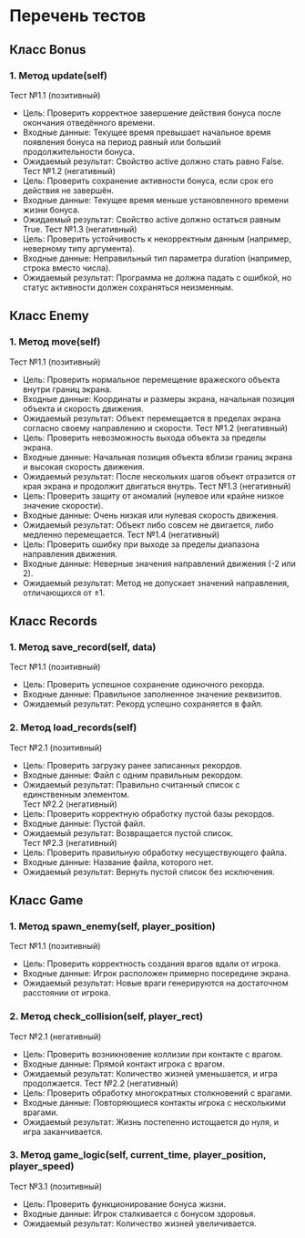 # Перечень тестов
## Класс Bonus
### 1. Метод update(self)
Тест №1.1 (позитивный)
* Цель: Проверить корректное завершение действия бонуса после окончания отведённого времени.
* Входные данные: Текущее время превышает начальное время появления бонуса на период равный или больший продолжительности бонуса.
* Ожидаемый результат: Свойство active должно стать равно False.
Тест №1.2 (негативный)
* Цель: Проверить сохранение активности бонуса, если срок его действия не завершён.
* Входные данные: Текущее время меньше установленного времени жизни бонуса.
* Ожидаемый результат: Свойство active должно остаться равным True.
Тест №1.3 (негативный)
* Цель: Проверить устойчивость к некорректным данным (например, неверному типу аргумента).
* Входные данные: Неправильный тип параметра duration (например, строка вместо числа).
* Ожидаемый результат: Программа не должна падать с ошибкой, но статус активности должен сохраняться неизменным.
## Класс Enemy
### 1. Метод move(self)
Тест №1.1 (позитивный)
* Цель: Проверить нормальное перемещение вражеского объекта внутри границ экрана.
* Входные данные: Координаты и размеры экрана, начальная позиция объекта и скорость движения.
* Ожидаемый результат: Объект перемещается в пределах экрана согласно своему направлению и скорости.
Тест №1.2 (негативный)
* Цель: Проверить невозможность выхода объекта за пределы экрана.
* Входные данные: Начальная позиция объекта вблизи границ экрана и высокая скорость движения.
* Ожидаемый результат: После нескольких шагов объект отразится от края экрана и продолжит двигаться внутрь.
Тест №1.3 (негативный)
* Цель: Проверить защиту от аномалий (нулевое или крайне низкое значение скорости).
* Входные данные: Очень низкая или нулевая скорость движения.
* Ожидаемый результат: Объект либо совсем не двигается, либо медленно перемещается.
Тест №1.4 (негативный)
* Цель: Проверить ошибку при выходе за пределы диапазона направления движения.
* Входные данные: Неверные значения направлений движения (-2 или 2).
* Ожидаемый результат: Метод не допускает значений направления, отличающихся от ±1.
## Класс Records
### 1. Метод save_record(self, data)
Тест №1.1 (позитивный)
* Цель: Проверить успешное сохранение одиночного рекорда.
* Входные данные: Правильное заполненное значение реквизитов.
* Ожидаемый результат: Рекорд успешно сохраняется в файл.
### 2. Метод load_records(self)
Тест №2.1 (позитивный)
* Цель: Проверить загрузку ранее записанных рекордов.
* Входные данные: Файл с одним правильным рекордом.
* Ожидаемый результат: Правильно считанный список с единственным элементом.  
Тест №2.2 (негативный)
* Цель: Проверить корректную обработку пустой базы рекордов.
* Входные данные: Пустой файл.
* Ожидаемый результат: Возвращается пустой список.  
Тест №2.3 (негативный)
* Цель: Проверить правильную обработку несуществующего файла.
* Входные данные: Название файла, которого нет.
* Ожидаемый результат: Вернуть пустой список без исключения.
## Класс Game
### 1. Метод spawn_enemy(self, player_position)
Тест №1.1 (позитивный)
* Цель: Проверить корректность создания врагов вдали от игрока.
* Входные данные: Игрок расположен примерно посередине экрана.
* Ожидаемый результат: Новые враги генерируются на достаточном расстоянии от игрока.
### 2. Метод check_collision(self, player_rect)
Тест №2.1 (негативный)
* Цель: Проверить возникновение коллизии при контакте с врагом.
* Входные данные: Прямой контакт игрока с врагом.
* Ожидаемый результат: Количество жизней уменьшается, и игра продолжается.
Тест №2.2 (негативный)
* Цель: Проверить обработку многократных столкновений с врагами.
* Входные данные: Повторяющиеся контакты игрока с несколькими врагами.
* Ожидаемый результат: Жизнь постепенно истощается до нуля, и игра заканчивается. 
### 3. Метод game_logic(self, current_time, player_position, player_speed)
Тест №3.1 (позитивный)
* Цель: Проверить функционирование бонуса жизни.
* Входные данные: Игрок сталкивается с бонусом здоровья.
* Ожидаемый результат: Количество жизней увеличивается.  
